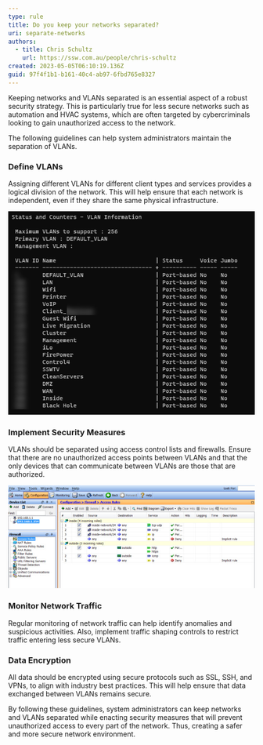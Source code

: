 ```yaml
---
type: rule
title: Do you keep your networks separated?
uri: separate-networks
authors:
  - title: Chris Schultz
    url: https://ssw.com.au/people/chris-schultz
created: 2023-05-05T06:10:19.136Z
guid: 97f4f1b1-b161-40c4-ab97-6fbd765e8327
---
```

Keeping networks and VLANs separated is an essential aspect of a robust security strategy. This is particularly true for less secure networks such as automation and HVAC systems, which are often targeted by cybercriminals looking to gain unauthorized access to the network.

<!--endintro-->

The following guidelines can help system administrators maintain the separation of VLANs.

### Define VLANs

Assigning different VLANs for different client types and services provides a logical division of the network. This will help ensure that each network is independent, even if they share the same physical infrastructure.

![Figure: Separate VLANs on an Aruba switch](vlan.png)

### Implement Security Measures

VLANs should be separated using access control lists and firewalls. Ensure that there are no unauthorized access points between VLANs and that the only devices that can communicate between VLANs are those that are authorized.

![Figure: Cisco ASA | Access Rules](configure-access-rules.jpg)

### Monitor Network Traffic

Regular monitoring of network traffic can help identify anomalies and suspicious activities. Also, implement traffic shaping controls to restrict traffic entering less secure VLANs.

### Data Encryption

All data should be encrypted using secure protocols such as SSL, SSH, and VPNs, to align with industry best practices. This will help ensure that data exchanged between VLANs remains secure.

By following these guidelines, system administrators can keep networks and VLANs separated while enacting security measures that will prevent unauthorized access to every part of the network. Thus, creating a safer and more secure network environment.